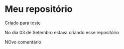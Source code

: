 # Meu repositório
Criado para teste

No dia 03 de Setembro estava criando esse repositório

NOvo comentário
